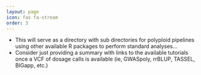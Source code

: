 ```yaml
---
layout: page
icon: fas fa-stream
order: 3
---
```


- This will serve as a directory with sub directories for polyploid pipelines using other available R packages to perform standard analyses...
- Consider just providing a summary with links to the available tutorials once a VCF of dosage calls is available (ie, GWASpoly, rrBLUP, TASSEL, BIGapp, etc.)